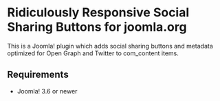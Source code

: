 # Ridiculously Responsive Social Sharing Buttons for joomla.org

This is a Joomla! plugin which adds social sharing buttons and metadata optimized for Open Graph and Twitter to com_content items.

## Requirements

* Joomla! 3.6 or newer
